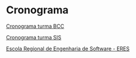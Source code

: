 # Cronograma

[Cronograma turma BCC](cronograma_BCC.md "Cronograma turma BCC")  

[Cronograma turma SIS](cronograma_SIS.md "Cronograma turma SIS")  

[Escola Regional de Engenharia de Software - ERES](<https://eres-sbc-br.github.io/eres2022/> "Escola Regional de Engenharia de Software - ERES")  

<!-- [Semana Acadêmica: BCC e SIS](<https://github.com/dalton-reis/disciplinaIpMat/tree/main/SemanaAcademica> "Semana Acadêmica: BCC e SIS")  -->
<!-- [SEMINCO: BCC e SIS](<> "SEMINCO: BCC e SIS")  -->
